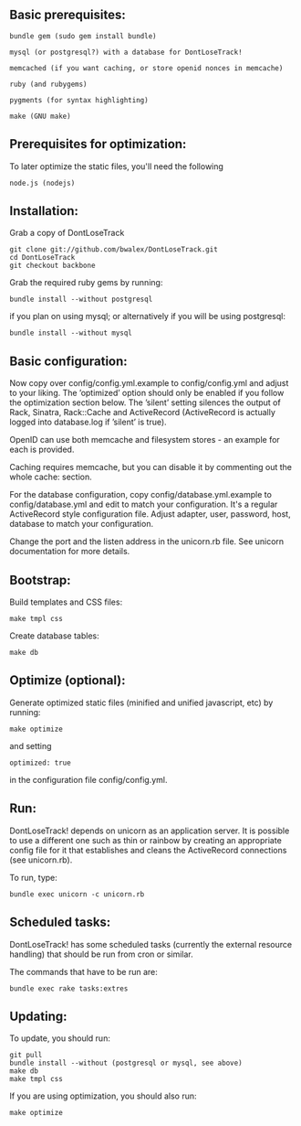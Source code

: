 Basic prerequisites:
-----------------------
    bundle gem (sudo gem install bundle)

    mysql (or postgresql?) with a database for DontLoseTrack!

    memcached (if you want caching, or store openid nonces in memcache)

    ruby (and rubygems)

    pygments (for syntax highlighting)

    make (GNU make)


Prerequisites for optimization:
------------------------

To later optimize the static files, you'll need the following

    node.js (nodejs)



Installation:
----------------------
Grab a copy of DontLoseTrack

    git clone git://github.com/bwalex/DontLoseTrack.git
    cd DontLoseTrack
    git checkout backbone


Grab the required ruby gems by running:

    bundle install --without postgresql

if you plan on using mysql; or alternatively if you will be using postgresql:

    bundle install --without mysql



Basic configuration:
-----------------------

Now copy over config/config.yml.example to config/config.yml and adjust to your liking.
The ’optimized’ option should only be enabled if you follow the optimization section
below. The ’silent’ setting silences the output of Rack, Sinatra, Rack::Cache and ActiveRecord
(ActiveRecord is actually logged into database.log if ’silent’ is true).

OpenID can use both memcache and filesystem stores - an example for each is provided.

Caching requires memcache, but you can disable it by commenting out the whole cache:
section.


For the database configuration, copy config/database.yml.example to config/database.yml
and edit to match your configuration. It's a regular ActiveRecord style
configuration file. Adjust adapter, user, password, host, database to match
your configuration.


Change the port and the listen address in the unicorn.rb file. See unicorn documentation
for more details.



Bootstrap:
-------------------

Build templates and CSS files:

    make tmpl css


Create database tables:

    make db



Optimize (optional):
---------------------

Generate optimized static files (minified and unified javascript, etc) by running:

    make optimize

and setting

    optimized: true

in the configuration file config/config.yml.




Run:
------------------

DontLoseTrack! depends on unicorn as an application server. It is possible to use a
different one such as thin or rainbow by creating an appropriate config file for it
that establishes and cleans the ActiveRecord connections (see unicorn.rb).

To run, type:

    bundle exec unicorn -c unicorn.rb



Scheduled tasks:
---------------

DontLoseTrack! has some scheduled tasks (currently the external resource
handling) that should be run from cron or similar.

The commands that have to be run are:

    bundle exec rake tasks:extres




Updating:
---------------

To update, you should run:

    git pull
    bundle install --without (postgresql or mysql, see above)
    make db
    make tmpl css


If you are using optimization, you should also run:

    make optimize
